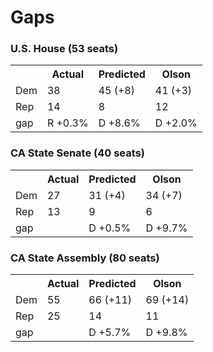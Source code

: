 Gaps
====

### U.S. House (53 seats)

<!--
            Actual      Predicted   Olson
    Dem     38          45 (+8)     41 (+3)
    Rep     14          8           12
    gap     R +0.3%     D +8.6%     D +2.0%
-->
<table>
    <tr><th></th><th>Actual</th><th>Predicted</th><th>Olson</th></tr>
    <tr><td>Dem</td><td>38</td><td>45 (+8)</td><td>41 (+3)</td></tr>
    <tr><td>Rep</td><td>14</td><td>8</td><td>12</td></tr>
    <tr><td>gap</td><td>R +0.3%</td><td>D +8.6%</td><td>D +2.0%</td></tr>
</table>

### CA State Senate (40 seats)

<!--
            Actual      Predicted   Olson
    Dem     27          31 (+4)     34 (+7)
    Rep     13          9           6
    gap                 D +0.5%     D +9.7%
-->
<table>
    <tr><th></th><th>Actual</th><th>Predicted</th><th>Olson</th></tr>
    <tr><td>Dem</td><td>27</td><td>31 (+4)</td><td>34 (+7)</td></tr>
    <tr><td>Rep</td><td>13</td><td>9</td><td>6</td></tr>
    <tr><td>gap</td><td></td><td>D +0.5%</td><td>D +9.7%</td></tr>
</table>

### CA State Assembly (80 seats)

<!--
            Actual      Predicted   Olson
    Dem     55          66 (+11)    69 (+14)
    Rep     25          14          11
    gap                 D +5.7%     D +9.8%
-->
<table>
    <tr><th></th><th>Actual</th><th>Predicted</th><th>Olson</th></tr>
    <tr><td>Dem</td><td>55</td><td>66 (+11)</td><td>69 (+14)</td></tr>
    <tr><td>Rep</td><td>25</td><td>14</td><td>11</td></tr>
    <tr><td>gap</td><td></td><td>D +5.7%</td><td>D +9.8%</td></tr>
</table>
